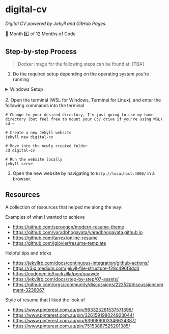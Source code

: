 # digital-cv
*Digital CV powered by Jekyll and GitHub Pages.*

🎯 Month 1️⃣ of 12 Months of Code

## Step-by-step Process

> Docker image for the following steps can be found at: [TBA]


1. Do the required setup depending on the operating system you're running 
<details>
<summary>Windows Setup</summary>
1. Install and configure WSL2 
Follow the instructions found at:
https://learn.microsoft.com/en-us/windows/wsl/install

2. Install Ubuntu in WSL2
Follow the instructions found at:
https://ubuntu.com/tutorials/install-ubuntu-on-wsl2-on-windows-10

I had issues running ```jekyll new``` in Ubuntu 22.04, which is apparently due to an incompatibility with the Brightbox Personal Package Archive and Ubuntu 22.04 (according to https://levelup.gitconnected.com/how-to-install-jekyll-on-wsl-2-13c3b285d513)


3. Install Ruby
Follow the instructions found at:
https://gorails.com/setup/ubuntu/20.04

NOTE: When I did this I had issues with an error on jekyll serve that was due to an unsupported version of Ruby (3.2.0). I had to end up doing a version update using ```gem update --system``` to get this to work

4. Install Jekyll
Follow the instructions found at:
https://jekyllrb.com/docs/installation/ubuntu/

5. Install the Jekyll Gem
NOTE: GitHub pages is only able to support a certain version of jekyll, need to reference the GitHub dependencies page to see which version to install:
https://pages.github.com/versions/ . Thanks to https://www.vgemba.net/blog/Setup-Jekyll-WSL/ for pointing this out.
```
gem install jekyll --version 3.9.2
```
</details>

<br>
2. Open the terminal (WSL for Windows, Terminal for Linux), and enter the following commands into the terminal

```
# Change to your desired directory, I'm just going to use my home directory (but feel free to mount your C:/ drive if you're using WSL)
cd ~

# Create a new Jekyll website
jekyll new digital-cv

# Move into the newly created folder
cd digital-cv

# Run the website locally
jekyll serve
```
3. Open the new website by navigating to ```http://localhost:4000/``` in a browser.

## Resources
A collection of resources that helped me along the way:

Examples of what I wanted to achieve
- https://github.com/sproogen/modern-resume-theme
- https://github.com/varadbhogayata/varadbhogayata.github.io
- https://github.com/tarrex/online-resume
- https://github.com/jglovier/resume-template

Helpful tips and tricks
- https://jekyllrb.com/docs/continuous-integration/github-actions/
- https://r3id.medium.com/jekyll-file-structure-f28c496f8dc0
- https://codepen.io/hackzilla/pen/qaawde
- https://jekyllrb.com/docs/step-by-step/07-assets/
- https://github.com/orgs/community/discussions/22252#discussioncomment-3236067

Style of resume that I liked the look of
- https://www.pinterest.com.au/pin/993325261537571395/
- https://www.pinterest.com.au/pin/326159198024923044/
- https://www.pinterest.com.au/pin/639089003346624387/
- https://www.pinterest.com.au/pin/75153887525201385/
